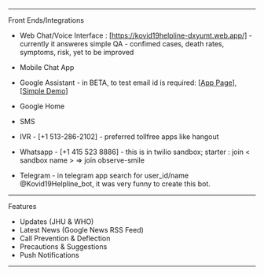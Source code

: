 ------------

Front Ends/Integrations

- Web Chat/Voice Interface : [https://kovid19helpline-dxyumt.web.app/] - currently it answeres simple QA - confimed cases, death rates,  symptoms, risk, yet to be improved

- Mobile Chat App
- Google Assistant - in BETA, to test email id is required: [[App Page](https://github.com/gopala-kr/Qunatum-Dots/blob/master/01-Covid19/res/assistant_app_page.PNG)], [[Simple Demo](https://www.youtube.com/watch?v=YWvWNTJ0Jx4)]
- Google Home
- SMS 
- IVR - [+1 513-286-2102] - preferred tollfree apps like hangout
- Whatsapp  - [+1 415 523 8886] - this is in twilio sandbox; starter : join < sandbox name > => join observe-smile
- Telegram - in telegram app search for user_id/name @Kovid19Helpline_bot, it was very funny to create this bot.

------------

Features

- Updates (JHU & WHO)
- Latest News (Google News RSS Feed)
- Call Prevention & Deflection
- Precautions & Suggestions
- Push Notifications

-----------------------
